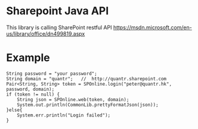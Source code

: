 # Sharepoint Java API
This library is calling SharePoint restful API https://msdn.microsoft.com/en-us/library/office/dn499819.aspx

# Example
```
String password = "your password";
String domain = "quantr";   //  http://quantr.sharepoint.com
Pair<String, String> token = SPOnline.login("peter@quantr.hk", password, domain);
if (token != null) {
	String json = SPOnline.web(token, domain);
	System.out.println(CommonLib.prettyFormatJson(json));
}else{
	System.err.println("Login failed");
}
```